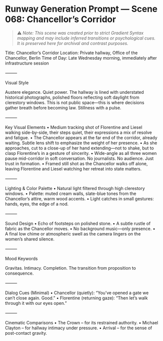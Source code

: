 # Runway Generation Prompt — Scene 068: Chancellor’s Corridor

> ⚠️ *Note: This scene was created prior to strict Gradient Syntax mapping and may include inferred transitions or psychological cues. It is preserved here for archival and contrast purposes.*

Title: Chancellor’s Corridor
Location: Private hallway, Office of the Chancellor, Berlin
Time of Day: Late Wednesday morning, immediately after infrastructure session

⸻

Visual Style

Austere elegance. Quiet power. The hallway is lined with understated historical photographs, polished floors reflecting soft daylight from clerestory windows. This is not public space—this is where decisions gather breath before becoming law. Stillness with a pulse.

⸻

Key Visual Elements
	•	Medium tracking shot of Florentine and Liesel walking side-by-side, their steps quiet, their expressions a mix of resolve and fatigue.
	•	The Chancellor appears at the far end of the corridor, already waiting. Subtle lens shift to emphasize the weight of her presence.
	•	As she approaches, cut to a close-up of her hand extending—not to shake, but to clasp Florentine’s in a gesture of sincerity.
	•	Wide-angle as all three women pause mid-corridor in soft conversation. No journalists. No audience. Just trust in formation.
	•	Framed still shot as the Chancellor walks off alone, leaving Florentine and Liesel watching her retreat into state matters.

⸻

Lighting & Color Palette
	•	Natural light filtered through high clerestory windows.
	•	Palette: muted cream walls, slate-blue tones from the Chancellor’s attire, warm wood accents.
	•	Light catches in small gestures: hands, eyes, the edge of a nod.

⸻

Sound Design
	•	Echo of footsteps on polished stone.
	•	A subtle rustle of fabric as the Chancellor moves.
	•	No background music—only presence.
	•	A final low chime or atmospheric swell as the camera lingers on the women’s shared silence.

⸻

Mood Keywords

Gravitas. Intimacy. Completion. The transition from proposition to consequence.

⸻

Dialog Cues (Minimal)
	•	Chancellor (quietly): “You’ve opened a gate we can’t close again. Good.”
	•	Florentine (returning gaze): “Then let’s walk through it with our eyes open.”

⸻

Cinematic Comparisons
	•	The Crown – for its restrained authority.
	•	Michael Clayton – for hallway intimacy under pressure.
	•	Arrival – for the sense of post-contact gravity.
